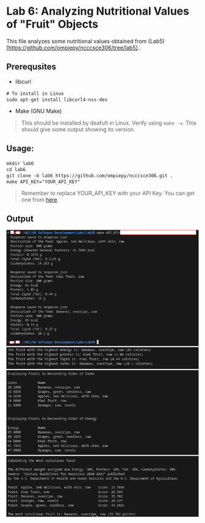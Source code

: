# Lab 6: Analyzing Nutritional Values of "Fruit" Objects
This file analyzes some nutritional values obtained from (Lab5)[https://github.com/ompiepy/ncccsce306/tree/lab5]..

## Prerequsites
- libcurl
```
# To install in Linux
sudo apt-get install libcurl4-nss-dev
```
- Make (GNU Make)
> This should be installed by deafult in Linux. Verify using ```make -v```. This should give some output showing its version.

## Usage:
```
mkdir lab6
cd lab6
git clone -b lab6 https://github.com/ompiepy/ncccsce306.git .
make API_KEY="YOUR_API_KEY"
```
> Remember to replace YOUR_API_KEY with your API Key. You can get one from [here](https://www.ers.usda.gov/developer/data-apis/#apiForm).

## Output
![output](output.png)
![output1](output1.png)
![output2](output2.png)
![output3](output3.png)

